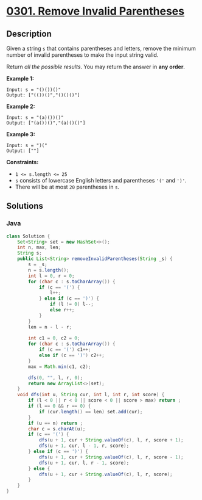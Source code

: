 # [0301. Remove Invalid Parentheses](https://leetcode-cn.com/problems/remove-invalid-parentheses/)



## Description


Given a string `s` that contains parentheses and letters, remove the minimum number of invalid parentheses to make the input string valid.

Return *all the possible results*. You may return the answer in **any order**.

 

**Example 1:**

```
Input: s = "()())()"
Output: ["(())()","()()()"]
```

**Example 2:**

```
Input: s = "(a)())()"
Output: ["(a())()","(a)()()"]
```

**Example 3:**

```
Input: s = ")("
Output: [""]
```

 

**Constraints:**

- `1 <= s.length <= 25`
- `s` consists of lowercase English letters and parentheses `'('` and `')'`.
- There will be at most `20` parentheses in `s`.



## Solutions

### Java

```java
class Solution {
    Set<String> set = new HashSet<>();
    int n, max, len;
    String s;
    public List<String> removeInvalidParentheses(String _s) {
        s = _s;
        n = s.length();
        int l = 0, r = 0;
        for (char c : s.toCharArray()) {
            if (c == '(') {
                l++;
            } else if (c == ')') {
                if (l != 0) l--;
                else r++;
            }
        }
        len = n - l - r;
        
        int c1 = 0, c2 = 0;
        for (char c : s.toCharArray()) {
            if (c == '(') c1++;
            else if (c == ')') c2++;
        }
        max = Math.min(c1, c2);

        dfs(0, "", l, r, 0);
        return new ArrayList<>(set);
    }
    void dfs(int u, String cur, int l, int r, int score) {
        if (l < 0 || r < 0 || score < 0 || score > max) return ;
        if (l == 0 && r == 0) {
            if (cur.length() == len) set.add(cur);
        }
        if (u == n) return ;
        char c = s.charAt(u);
        if (c == '(') {
            dfs(u + 1, cur + String.valueOf(c), l, r, score + 1);
            dfs(u + 1, cur, l - 1, r, score);
        } else if (c == ')') {
            dfs(u + 1, cur + String.valueOf(c), l, r, score - 1);
            dfs(u + 1, cur, l, r - 1, score);
        } else {
            dfs(u + 1, cur + String.valueOf(c), l, r, score);
        }
    }
}
```

